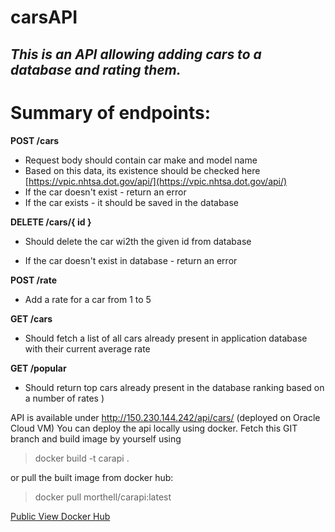 
# **carsAPI**
## *This is an API allowing adding cars to a database and rating them.*


# Summary of endpoints:

**POST /cars**

 - Request body should contain car make and model name
 - Based on this data, its existence should be checked here
   [](https://vpic.nhtsa.dot.gov/api/)[https://vpic.nhtsa.dot.gov/api/](https://vpic.nhtsa.dot.gov/api/)
 - If the car doesn't exist - return an error
 - If the car exists - it should be saved in the database

**DELETE /cars/{ id }**

 - Should delete the car wi2th the given id from database

 - If the car doesn't exist in database - return an error

**POST /rate**

 - Add a rate for a car from 1 to 5

**GET /cars**

 - Should fetch a list of all cars already present in application
   database with their current average rate

**GET /popular**

 - Should return top cars already present in the database ranking based
   on a number of rates )

API is available under http://150.230.144.242/api/cars/ (deployed on Oracle Cloud VM)
You can deploy the api locally using docker. Fetch this GIT branch and build image by yourself using 

> docker build -t carapi .

or pull the built image from docker hub: 

> docker pull morthell/carapi:latest

[Public View Docker Hub](https://hub.docker.com/r/morthell/carapi)

